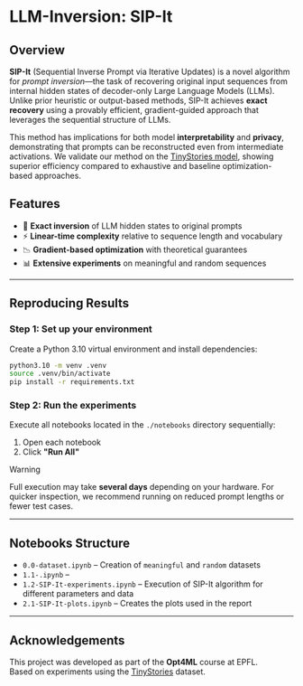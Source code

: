 # LLM-Inversion: SIP-It

## Overview

**SIP-It** (Sequential Inverse Prompt via Iterative Updates) is a novel algorithm for *prompt inversion*—the task of recovering original input sequences from internal hidden states of decoder-only Large Language Models (LLMs). Unlike prior heuristic or output-based methods, SIP-It achieves **exact recovery** using a provably efficient, gradient-guided approach that leverages the sequential structure of LLMs.

This method has implications for both model **interpretability** and **privacy**, demonstrating that prompts can be reconstructed even from intermediate activations. We validate our method on the [TinyStories model](https://huggingface.co/roneneldan/TinyStories-1M), showing superior efficiency compared to exhaustive and baseline optimization-based approaches.

## Features

- 🔄 **Exact inversion** of LLM hidden states to original prompts
- ⚡ **Linear-time complexity** relative to sequence length and vocabulary
- 📉 **Gradient-based optimization** with theoretical guarantees
- 📊 **Extensive experiments** on meaningful and random sequences

---

## Reproducing Results

### Step 1: Set up your environment

Create a Python 3.10 virtual environment and install dependencies:

```bash
python3.10 -m venv .venv
source .venv/bin/activate
pip install -r requirements.txt
```

### Step 2: Run the experiments

Execute all notebooks located in the `./notebooks` directory sequentially:

1. Open each notebook
2. Click **"Run All"**

> [!WARNING]
> Full execution may take **several days** depending on your hardware. For quicker inspection, we recommend running on reduced prompt lengths or fewer test cases.

---

## Notebooks Structure

- `0.0-dataset.ipynb` – Creation of `meaningful` and `random` datasets
- `1.1-.ipynb` – 
- `1.2-SIP-It-experiments.ipynb` – Execution of SIP-It algorithm for different parameters and data
- `2.1-SIP-It-plots.ipynb` – Creates the plots used in the report

---

## Acknowledgements

This project was developed as part of the **Opt4ML** course at EPFL.  
Based on experiments using the [TinyStories](https://arxiv.org/abs/2305.07759) dataset.
